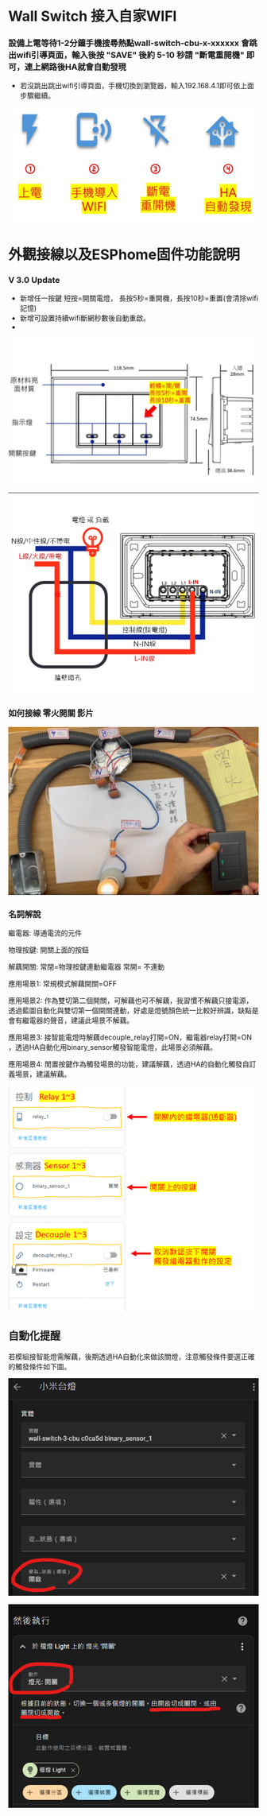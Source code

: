 # Wall Switch 接入自家WIFI

### 設備上電等待1-2分鐘手機搜尋熱點wall-switch-cbu-x-xxxxxx 會跳出wifi引導頁面，輸入後按 "SAVE" 後約 5-10 秒請 "斷電重開機" 即可，連上網路後HA就會自動發現 
* 若沒跳出跳出wifi引導頁面，手機切換到瀏覽器，輸入192.168.4.1即可依上面步驟繼續。
  
![Mosquitto_broker](/wall_switch/image/moer_switch.JPG)
# 外觀接線以及ESPhome固件功能說明 
### V 3.0 Update
* 新增任一按鍵 短按=開關電燈， 長按5秒=重開機，長按10秒=重置(會清除wifi記憶)
* 新增可設置持續wifi斷網秒數後自動重啟。
* 
![Mosquitto_broker](/wall_switch/image/moer_switch_5.JPG)

![Mosquitto_broker](/wall_switch/image/165741.jpg)  

### 如何接線 零火開關 影片

[![Watch the video](/wall_switch/image/161206.png)](https://youtu.be/nIwzP0SKw_I?si=lUK7gXcIuBD8snV8)


### 名詞解說

繼電器: 導通電流的元件

物理按鍵: 開關上面的按鈕

解藕開關: 常閉=物理按鍵連動繼電器  常開= 不連動

應用場景1: 常規模式解藕開關=OFF

應用場景2: 作為雙切第二個開關，可解藕也可不解藕，我習慣不解藕只接電源，透過藍圖自動化與雙切第一個開關連動，好處是燈號顏色統一比較好辨識，缺點是會有繼電器的聲音，建議此場景不解藕。

應用場景3: 接智能電燈時解藕decouple_relay打開=ON，繼電器relay打開=ON ，透過HA自動化用binary_sensor觸發智能電燈，此場景必須解藕。

應用場景4: 閒置按鍵作為觸發場景的功能，建議解藕，透過HA的自動化觸發自訂義場景，建議解藕。 




![Mosquitto_broker](/wall_switch/image/121825.png)

## 自動化提醒

若模組接智能燈需解藕，後期透過HA自動化來做該關燈，注意觸發條件要選正確的觸發條件如下圖。

![Mosquitto_broker](/module_switch/image/213942.png)

![Mosquitto_broker](/module_switch/image/214028.png)


